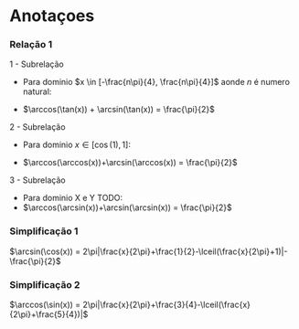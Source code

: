 # Anotaçoes

### Relação 1
1 -  Subrelação 
 - Para dominio $x \in [-\frac{n\pi}{4}, \frac{n\pi}{4}]$ aonde $n$ é numero natural:
 
 - $\arccos(\tan(x)) + \arcsin(\tan(x)) = \frac{\pi}{2}$

2 -  Subrelação
 - Para dominio $x \in [\cos(1), 1]$:

 - $\arccos(\arccos(x))+\arcsin(\arccos(x)) = \frac{\pi}{2}$

3 -  Subrelação
 - Para dominio X e Y TODO:
 - $\arccos(\arcsin(x))+\arcsin(\arcsin(x)) = \frac{\pi}{2}$

### Simplificação 1
$\arcsin(\cos(x)) = 2\pi|\frac{x}{2\pi}+\frac{1}{2}-\lceil(\frac{x}{2\pi}+1)|-\frac{\pi}{2}$

### Simplificação 2
$\arccos(\sin(x)) = 2\pi|\frac{x}{2\pi}+\frac{3}{4}-\lceil(\frac{x}{2\pi}+\frac{5}{4})|$




